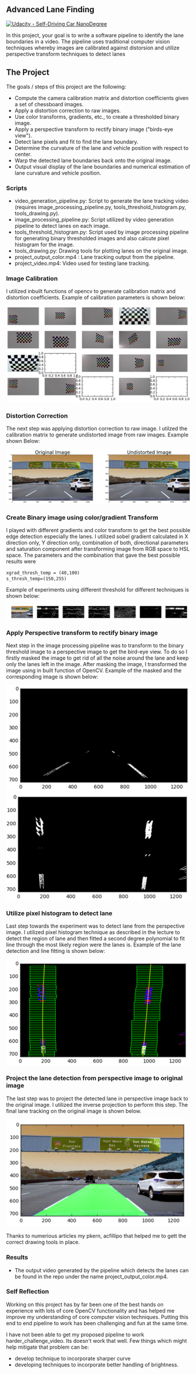 ## Advanced Lane Finding
[![Udacity - Self-Driving Car NanoDegree](https://s3.amazonaws.com/udacity-sdc/github/shield-carnd.svg)](http://www.udacity.com/drive)

In this project, your goal is to write a software pipeline to identify the lane boundaries in a video. The pipeline uses traditional computer vision techniques whereby images are calibrated against distorsion and utilize perspective transform techniques to detect lanes


The Project
---

The goals / steps of this project are the following:

* Compute the camera calibration matrix and distortion coefficients given a set of chessboard images.
* Apply a distortion correction to raw images.
* Use color transforms, gradients, etc., to create a thresholded binary image.
* Apply a perspective transform to rectify binary image ("birds-eye view").
* Detect lane pixels and fit to find the lane boundary.
* Determine the curvature of the lane and vehicle position with respect to center.
* Warp the detected lane boundaries back onto the original image.
* Output visual display of the lane boundaries and numerical estimation of lane curvature and vehicle position.

### Scripts

* video_generation_pipeline.py: Script to generate the lane tracking video (requires image_processing_pipeline.py, tools_threshold_histogram.py, tools_drawing.py).
* image_processing_pipeline.py: Script utilized by video generation pipeline to detect lanes on each image.
* tools_threshold_histogram.py: Script used by image processing pipeline for generating binary thresholded images and also calcute pixel histogram for the image.
* tools_drawing.py: Drawing tools for plotting lanes on the original image.
* project_output_color.mp4 : Lane tracking output from the pipeline.
* project_video.mp4: Video used for testing lane tracking. 


### Image Calibration

I utilized inbuilt functions of opencv to generate calibration matrix and distortion coefficients. Example of calibration parameters is shown below:

![camera_calibration](output_images/camera_calibration.png) 

### Distortion Correction

The next step was applying distortion correction to raw image. I utilzed the calibration matrix to generate undistorted image from raw images. Example shown Below:

![distortion_correction](output_images/undistored_realimage.png) 

### Create Binary image using color/gradient Transform

I played with different gradients and color transform to get the best possible edge detection especially the lanes. I utilized sobel gradient calculated in X direction only, Y direction only, combination of both, directional parameters and saturation component after transforming image from RGB space to HSL space. The parameters and the combination that gave the best possible results were

```
xgrad_thresh_temp = (40,100)
s_thresh_temp=(150,255)
```

Example of experiments using different threshold for different techniques is shown below:

![threshold_experiment](output_images/thresholdingexperiment.png)

### Apply Perspective transform to rectify binary image

Next step in the image processing pipeline was to transform to the binary threshold image to a perspective image to get the bird-eye view. To do so I firstly masked the image to get rid of all the noise around the lane and keep only the lanes left in the image. After masking the image, I transformed the image using in built function of OpenCV. Example of the masked and the corresponding image is shown below:

![masked_image](output_images/maskedlane.png)
![perspective_image](output_images/perspectiveimage.png)

### Utilize pixel histogram to detect lane

Last step towards the experiment was to detect lane from the perspective image. I utilized pixel histogram technique as described in the lecture to detect the region of lane and then fitted a second degree polynomial to fit line through the most likely region were the lanes is. Example of the lane detection and line fitting is shown below:

![lane_detection](output_images/histogrambasedlanedetection.png)

### Project the lane detection from perspective image to original image 

The last step was to project the detected lane in perspective image back to the original image. I utilized the inverse projection to perform this step. The final lane tracking on the original image is shown below. 

![final_lane_tracking](output_images/finallanetracking.png)

Thanks to numerious articles my pkern, acfillipo that helped me to gett the correct drawing tools in place.

### Results

* The output video generated by the pipeline which detects the lanes can be found in the repo under the name project_output_color.mp4.

### Self Reflection

Working on this project has by far been one of the best hands on experience with lots of core OpenCV functionality and has helped me improve my understanding of core computer vision techniques. Putting this end to end pipeline to work has been challenging and fun at the same time. 

I have not been able to get my proposed pipeline to work harder_challenge_video. Its doesn't work that well. Few things which might help mitigate that problem can be:

* develop technique to incorporate sharper curve
* developing techniques to incorporate better handling of brightness.
